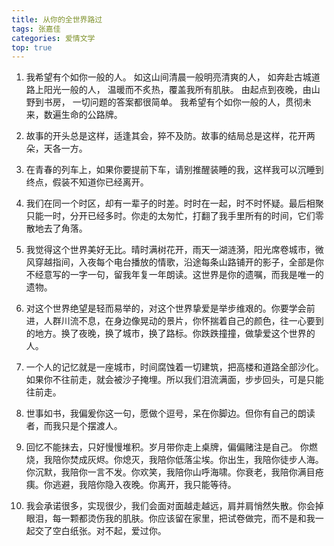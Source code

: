 ```yaml
---
title: 从你的全世界路过
tags: 张嘉佳
categories: 爱情文学
top: true
---
```




1. 我希望有个如你一般的人。 如这山间清晨一般明亮清爽的人， 如奔赴古城道路上阳光一般的人， 温暖而不炙热，覆盖我所有肌肤。 由起点到夜晚，由山野到书房， 一切问题的答案都很简单。 我希望有个如你一般的人，贯彻未来，数遍生命的公路牌。



2. 故事的开头总是这样，适逢其会，猝不及防。故事的结局总是这样，花开两朵，天各一方。



3. 在青春的列车上，如果你要提前下车，请别推醒装睡的我，这样我可以沉睡到终点，假装不知道你已经离开。



4. 我们在同一个时区，却有一辈子的时差。时时在一起，时不时怀疑。最后相聚只能一时，分开已经多时。你走的太匆忙，打翻了我手里所有的时间，它们零散地去了角落。



5. 我觉得这个世界美好无比。晴时满树花开，雨天一湖涟漪，阳光席卷城市，微风穿越指间，入夜每个电台播放的情歌，沿途每条山路铺开的影子，全部是你不经意写的一字一句，留我年复一年朗读。这世界是你的遗嘱，而我是唯一的遗物。

<!-- more -->

6. 对这个世界绝望是轻而易举的，对这个世界挚爱是举步维艰的。你要学会前进，人群川流不息，在身边像晃动的景片，你怀揣着自己的颜色，往一心要到的地方。换了夜晚，换了城市，换了路标。你跌跌撞撞，做挚爱这个世界的人。



7. 一个人的记忆就是一座城市，时间腐蚀着一切建筑，把高楼和道路全部沙化。如果你不往前走，就会被沙子掩埋。所以我们泪流满面，步步回头，可是只能往前走。



8. 世事如书，我偏爰你这一句，愿做个逗号，呆在你脚边。但你有自己的朗读者，而我只是个摆渡人。



9. 回忆不能抹去，只好慢慢堆积。岁月带你走上桌牌，偏偏赌注是自己。 你燃烧，我陪你焚成灰烬。你熄灭，我陪你低落尘埃。你出生，我陪你徒步人海。你沉默，我陪你一言不发。你欢笑，我陪你山呼海啸。你衰老，我陪你满目疮痍。你逃避，我陪你隐入夜晚。你离开，我只能等待。

<!-- more -->

10. 我会承诺很多，实现很少，我们会面对面越走越远，肩并肩悄然失散。你会掉眼泪，每一颗都烫伤我的肌肤。你应该留在家里，把试卷做完，而不是和我一起交了空白纸张。对不起，爱过你。